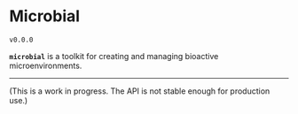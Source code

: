 # Microbial

`v0.0.0`

**`microbial`** is a toolkit for creating and managing bioactive
microenvironments.

---

(This is a work in progress. The API is not stable enough for production use.)
